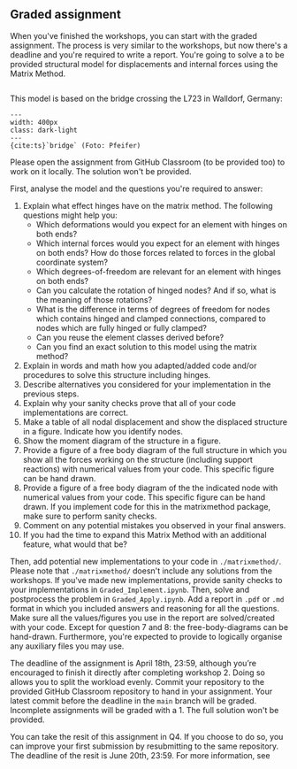 ## Graded assignment

When you've finished the workshops, you can start with the graded assignment. The process is very similar to the workshops, but now there's a deadline and you're required to write a report. You're going to solve a to be provided structural model for displacements and internal forces using the Matrix Method.

```{figure} figures/graded_assignment.svg
```

This model is based on the bridge crossing the L723 in Walldorf, Germany:

```{figure} https://www.wiwa-lokal.de/wp-content/uploads/2017/11/Br%C3%BCcke.jpg
---
width: 400px
class: dark-light
---
{cite:ts}`bridge` (Foto: Pfeifer)
```

Please open the assignment from GitHub Classroom (to be provided too) to work on it locally. The solution won't be provided.

First, analyse the model and the questions you're required to answer:
1. Explain what effect hinges have on the matrix method. The following questions might help you:
   - Which deformations would you expect for an element with hinges on both ends?
   - Which internal forces would you expect for an element with hinges on both ends? How do those forces related to forces in the global coordinate system?
   - Which degrees-of-freedom are relevant for an element with hinges on both ends?
   - Can you calculate the rotation of hinged nodes? And if so, what is the meaning of those rotations?
   - What is the difference in terms of degrees of freedom for nodes which contains hinged and clamped connections, compared to nodes which are fully hinged or fully clamped?
   - Can you reuse the element classes derived before?
   - Can you find an exact solution to this model using the matrix method?
2. Explain in words and math how you adapted/added code and/or procedures to solve this structure including hinges.
3. Describe alternatives you considered for your implementation in the previous steps.
4. Explain why your sanity checks prove that all of your code implementations are correct.
5. Make a table of all nodal displacement and show the displaced structure in a figure. Indicate how you identify nodes.
6. Show the moment diagram of the structure in a figure.
7. Provide a figure of a free body diagram of the full structure in which you show all the forces working on the structure (including support reactions) with numerical values from your code. This specific figure can be hand drawn.
8. Provide a figure of a free body diagram of the the indicated node with numerical values from your code. This specific figure can be hand drawn. If you implement code for this in the matrixmethod package, make sure to perform sanity checks.
9. Comment on any potential mistakes you observed in your final answers.
10. If you had the time to expand this Matrix Method with an additional feature, what would that be?

Then, add potential new implementations to your code in `./matrixmethod/`. Please note that `./matrixmethod/` doesn't include any solutions from the workshops. If you've made new implementations, provide sanity checks to your implementations in `Graded_Implement.ipynb`. Then, solve and postprocess the problem in `Graded_Apply.ipynb`. Add a report in `.pdf` or `.md` format in which you included answers and reasoning for all the questions. Make sure all the values/figures you use in the report are solved/created with your code. Except for question 7 and 8: the free-body-diagrams can be hand-drawn. Furthermore, you're expected to provide to logically organise any auxiliary files you may use.

The deadline of the assignment is April 18th, 23:59, although you’re encouraged to finish it directly after completing workshop 2. Doing so allows you to split the workload evenly. Commit your repository to the provided GitHub Classroom repository to hand in your assignment. Your latest commit before the deadline in the `main` branch will be graded. Incomplete assignments will be graded with a 1. The full solution won't be provided.

You can take the resit of this assignment in Q4. If you choose to do so, you can improve your first submission by resubmitting to the same repository. The deadline of the resit is June 20th, 23:59. For more information, see [](./course_information.md)